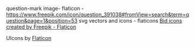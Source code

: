 question-mark image- flaticon - https://www.freepik.com/icon/question_391038#fromView=search&term=question&page=1&position=53
svg vectors and icons - <!--        Vectors and icons by <a href="https://www.svgrepo.com" target="_blank">SVG Repo</a>-->
flaticons <a href="https://www.flaticon.com/free-icons/bid" title="bid icons">Bid icons created by Freepik - Flaticon</a>

UIcons by <a href="https://www.flaticon.com/uicons">Flaticon</a>